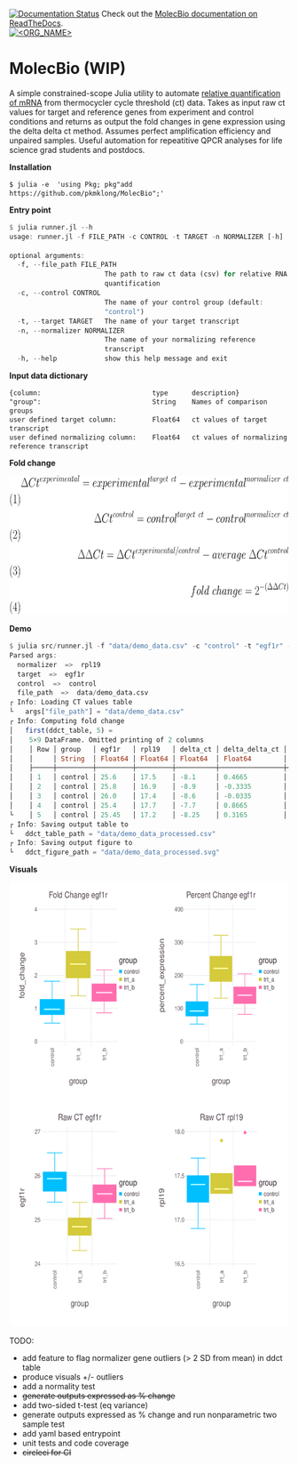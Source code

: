 [![Documentation Status](https://readthedocs.org/projects/docs/badge/?version=latest)](https://molecbio.readthedocs.io/en/latest/) Check out the [MolecBio documentation on ReadTheDocs](https://molecbio.readthedocs.io/en/latest/).<br>
[![<ORG_NAME>](https://circleci.com/gh/pkmklong/MolecBio.svg?style=shield)](https://github.com/pkmklong/MolecBio/blob/master/.circleci/config.yml)

# MolecBio (WIP)
A simple constrained-scope Julia utility to automate [relative quantification of mRNA](https://en.wikipedia.org/wiki/Real-time_polymerase_chain_reaction) from thermocycler cycle threshold (ct) data. Takes as input raw ct values for target and reference genes from experiment and control conditions and returns as output the fold changes in gene expression using the delta delta ct method. Assumes perfect amplification efficiency and unpaired samples. Useful automation for repeatitive QPCR analyses for life science grad students and postdocs. 


<b>Installation</b>
```
$ julia -e  'using Pkg; pkg"add https://github.com/pkmklong/MolecBio";'
```

<b>Entry point</b>
```julia
$ julia runner.jl --h
usage: runner.jl -f FILE_PATH -c CONTROL -t TARGET -n NORMALIZER [-h]

optional arguments:
  -f, --file_path FILE_PATH
                        The path to raw ct data (csv) for relative RNA
                        quantification
  -c, --control CONTROL
                        The name of your control group (default:
                        "control")
  -t, --target TARGET   The name of your target transcript
  -n, --normalizer NORMALIZER
                        The name of your normalizing reference
                        transcript
  -h, --help            show this help message and exit
```

<b>Input data dictionary</b>
```
{column:                            type      description}
"group":                            String    Names of comparison groups
user defined target column:         Float64   ct values of target transcript
user defined normalizing column:    Float64   ct values of normalizing reference transcript
```

<b>Fold change</b>

<img src="https://github.com/pkmklong/molecbio/blob/master/images/ddct.svg" height="250"  class="center" title="delta delta CT">


<b>Demo</b>
```julia
$ julia src/runner.jl -f "data/demo_data.csv" -c "control" -t "egf1r" -n "rpl19" 
Parsed args:
  normalizer  =>  rpl19
  target  =>  egf1r
  control  =>  control
  file_path  =>  data/demo_data.csv
┌ Info: Loading CT values table
└   args["file_path"] = "data/demo_data.csv"
┌ Info: Computing fold change 
│   first(ddct_table, 5) =
│    5×9 DataFrame. Omitted printing of 2 columns
│    │ Row │ group   │ egf1r   │ rpl19   │ delta_ct │ delta_delta_ct │ fold_change │ expression │
│    │     │ String  │ Float64 │ Float64 │ Float64  │ Float64        │ Float64     │ Float64    │
│    ├─────┼─────────┼─────────┼─────────┼──────────┼────────────────┼─────────────┼────────────┤
│    │ 1   │ control │ 25.6    │ 17.5    │ -8.1     │ 0.4665         │ 1.38175     │ 0.00364466 │
│    │ 2   │ control │ 25.8    │ 16.9    │ -8.9     │ -0.3335        │ 0.793609    │ 0.00209331 │
│    │ 3   │ control │ 26.0    │ 17.4    │ -8.6     │ -0.0335        │ 0.977047    │ 0.00257716 │
│    │ 4   │ control │ 25.4    │ 17.7    │ -7.7     │ 0.8665         │ 1.82323     │ 0.00480916 │
└    │ 5   │ control │ 25.45   │ 17.2    │ -8.25    │ 0.3165         │ 1.24531     │ 0.00328475 │
┌ Info: Saving output table to 
└   ddct_table_path = "data/demo_data_processed.csv"
┌ Info: Saving output figure to 
└   ddct_figure_path = "data/demo_data_processed.svg"
```

<b>Visuals</b>

<img src="https://github.com/pkmklong/molecbio/blob/master/images/demo_data_processed.svg" height="800"  class="center" title="Demo visualization">


TODO: 
* add feature to flag normalizer gene outliers (> 2 SD from mean) in ddct table
* produce visuals +/- outliers
* add a normality test
* <s>generate outputs expressed as % change</s>
* add two-sided t-test (eq variance)
* generate outputs expressed as % change and run nonparametric two sample test
* add yaml based entrypoint
* unit tests and code coverage
* <s>circleci for CI</s>
